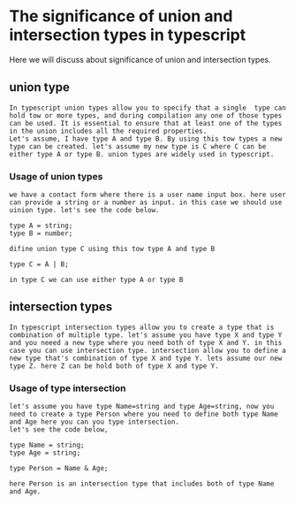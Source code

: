  # The significance of union and intersection types in typescript

 Here we will discuss about significance of union and intersection types.
 
 ##  union type
    In typescript union types allow you to specify that a single  type can hold tow or more types, and during compilation any one of those types can be used. It is essential to ensure that at least one of the types in the union includes all the required properties.
    Let's assume, I have type A and type B. By using this tow types a new type can be created. let's assume my new type is C where C can be either type A or type B. union types are widely used in typescript.

###  Usage of union types
    we have a contact form where there is a user name input box. here user can provide a string or a number as input. in this case we should use uinion type. let's see the code below.
    
    type A = string;
    type B = number;

    difine union type C using this tow type A and type B

    type C = A | B;

    in type C we can use either type A or type B



## intersection types
    In typescript intersection types allow you to create a type that is combination of multiple type. let's assume you have type X and type Y and you neeed a new type where you need both of type X and Y. in this case you can use intersection type. intersection allow you to define a new type that's combination of type X and type Y. lets assume our new type Z. here Z can be hold both of type X and type Y. 

### Usage of type intersection

    let's assume you have type Name=string and type Age=string, now you need to create a type Person where you need to define both type Name and Age here you can you type intersection. 
    let's see the code below,

    type Name = string;
    type Age = string;

    type Person = Name & Age;

    here Person is an intersection type that includes both of type Name and Age.

    
